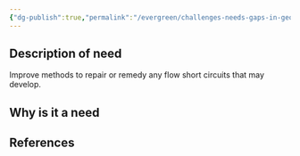 ```yaml
---
{"dg-publish":true,"permalink":"/evergreen/challenges-needs-gaps-in-geothermal/thermal-short-circuiting/","tags":["need"]}
---
```




## Description of need
Improve methods to repair or remedy any flow short circuits that may develop.

## Why is it  a need


## References

